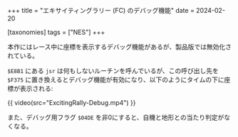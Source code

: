 +++
title = "エキサイティングラリー (FC) のデバッグ機能"
date = 2024-02-20

[taxonomies]
tags = ["NES"]
+++

本作にはレース中に座標を表示するデバッグ機能があるが、製品版では無効化されている。

`$E8B1` にある `jsr` は何もしないルーチンを呼んでいるが、この呼び出し先を `$F375` に置き換えるとデバッグ機能が有効になり、以下のようにタイムの下に座標が表示される:

{{ video(src="ExcitingRally-Debug.mp4") }}

また、デバッグ用フラグ `$04DE` を非0にすると、自機と地形との当たり判定がなくなる。
